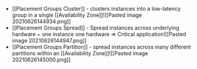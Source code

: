 - [[Placement Groups Cluster]] - clusters instances into a low-latency group in a single [[Availability Zone]]![[Pasted image 20210626144934.png]]
- [[Placement Groups Spread]] - Spread instances across underlying hardware ~ one instance one hardware => Critical application![[Pasted image 20210626144947.png]]
- [[Placement Groups Partition]] - spread instances across many different partitions within an [[Availability Zone]]![[Pasted image 20210626145000.png]]
